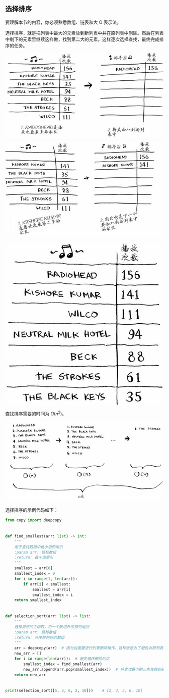 ## 选择排序

要理解本节的内容，你必须熟悉数组、链表和大 O 表示法。

选择排序，就是把列表中最大的元素放到新列表中并在原列表中删除。然后在列表中剩下的元素里继续这样做，找到第二大的元素。这样逐次选择查找，最终完成排序的任务。

![1582188189847](grokking-algorithms-selection-sort.assets/1582188189847.png)

![1582188197995](grokking-algorithms-selection-sort.assets/1582188197995.png)

![1582188205709](grokking-algorithms-selection-sort.assets/1582188205709.png)

查找排序需要的时间为 $O(n^2)$。

![1582188286267](grokking-algorithms-selection-sort.assets/1582188286267.png)

选择排序的示例代码如下：

```python
from copy import deepcopy


def find_smallest(arr: list) -> int:
    """
    用于查找数组中最小值的索引
    :param arr: 目标数组
    :return: 最小值索引
    """
    smallest = arr[0]
    smallest_index = 0
    for i in range(1, len(arr)):
        if arr[i] < smallest:
            smallest = arr[i]
            smallest_index = i
    return smallest_index


def selection_sort(arr: list) -> list:
    """
    选择排序的主函数，将一个数组升序排列返回
    :param arr: 目标数组
    :return: 升序排列好的数组
    """
    arr = deepcopy(arr)  # 因为后面要进行列表删除操作，这样做是为了避免对原列表造成影响
    new_arr = []
    for i in range(len(arr)):  # 避免循环删除的坑
        smallest_index = find_smallest(arr)
        new_arr.append(arr.pop(smallest_index))  # 将本次最小的元素转移到新列表的最后
    return new_arr


print(selection_sort([5, 3, 6, 2, 10]))    # [2, 3, 5, 6, 10]
```


